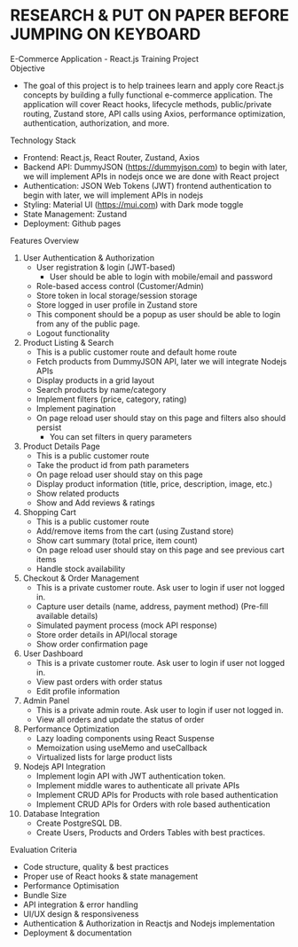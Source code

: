 # RESEARCH & PUT ON PAPER BEFORE JUMPING ON KEYBOARD

E-Commerce Application - React.js Training Project <br>
Objective <br>

- The goal of this project is to help trainees learn and apply core React.js concepts by building a fully functional e-commerce application. The application will cover React hooks, lifecycle methods, public/private routing, Zustand store, API calls using Axios, performance optimization, authentication, authorization, and more.<br>

Technology Stack

- Frontend: React.js, React Router, Zustand, Axios
- Backend API: DummyJSON (https://dummyjson.com) to begin with later, we will implement APIs in nodejs once we are done with React project
- Authentication: JSON Web Tokens (JWT) frontend authentication to begin with later, we will implement APIs in nodejs
- Styling: Material UI (https://mui.com) with Dark mode toggle
- State Management: Zustand
- Deployment: Github pages <br>

Features Overview

1. User Authentication & Authorization
   - User registration & login (JWT-based)<br>
     - User should be able to login with mobile/email and password
   - Role-based access control (Customer/Admin)
   - Store token in local storage/session storage
   - Store logged in user profile in Zustand store
   - This component should be a popup as user should be able to login from any of the public page.
   - Logout functionality
2. Product Listing & Search
   - This is a public customer route and default home route
   - Fetch products from DummyJSON API, later we will integrate Nodejs APIs
   - Display products in a grid layout
   - Search products by name/category
   - Implement filters (price, category, rating)
   - Implement pagination
   - On page reload user should stay on this page and filters also should persist<br>
     - You can set filters in query parameters
3. Product Details Page
   - This is a public customer route
   - Take the product id from path parameters
   - On page reload user should stay on this page
   - Display product information (title, price, description, image, etc.)
   - Show related products
   - Show and Add reviews & ratings
4. Shopping Cart
   - This is a public customer route
   - Add/remove items from the cart (using Zustand store)
   - Show cart summary (total price, item count)
   - On page reload user should stay on this page and see previous cart items
   - Handle stock availability
5. Checkout & Order Management
   - This is a private customer route. Ask user to login if user not logged in.
   - Capture user details (name, address, payment method) (Pre-fill available details)
   - Simulated payment process (mock API response)
   - Store order details in API/local storage
   - Show order confirmation page
6. User Dashboard
   - This is a private customer route. Ask user to login if user not logged in.
   - View past orders with order status
   - Edit profile information
7. Admin Panel
   - This is a private admin route. Ask user to login if user not logged in.
   - View all orders and update the status of order
8. Performance Optimization
   - Lazy loading components using React Suspense
   - Memoization using useMemo and useCallback
   - Virtualized lists for large product lists
9. Nodejs API Integration
   - Implement login API with JWT authentication token.
   - Implement middle wares to authenticate all private APIs
   - Implement CRUD APIs for Products with role based authentication
   - Implement CRUD APIs for Orders with role based authentication
10. Database Integration
    - Create PostgreSQL DB.
    - Create Users, Products and Orders Tables with best practices.

Evaluation Criteria

- Code structure, quality & best practices
- Proper use of React hooks & state management
- Performance Optimisation
- Bundle Size
- API integration & error handling
- UI/UX design & responsiveness
- Authentication & Authorization in Reactjs and Nodejs implementation
- Deployment & documentation
